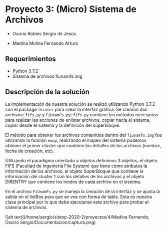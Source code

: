# Proyecto 3: (Micro) Sistema de Archivos
* Osorio Robles Sergio de Jesús

* Medina Molina Fernando Arturo
## Requerimientos
- Python 3.7.2
- Sistema de archivos fiunamfs.img
## Descripción de la solución
La implementación de nuestra solución se realizó utilizando Python 3.7.2 con el package `tkinter` para crear la interfaz
gráfica. Se crearon dos archivos: `fifs.py` y `FiUnamFs.py`; `fifs.py` contiene los métodos necesarios para realizar las 
acciones de enlistar archivos, copiar hacía el sistema, copiar desde el sistema y la definición del súperbloque. 

El método para obtener los archivos contenidos dentro del `fiunamfs.img` fue utilizando la función `mmap`, realizando 
el mapeo del sistema podemos obtener el primer cluster que contiene los detalles de los archivos (nombre, fecha de creación, etc).

Utilizando el paradigma orientado a objetos definimos 3 objetos, el objeto FIFS (Facultad de Ingeniería File System) que tiene 
como atributos la información de los archivos, el objeto SuperBloque que contiene la información del cluster 1 con los detalles 
de los archivos y el objeto DIRENTRY que contiene los inodos de cada archivo en el sistema. 

En el archivo `FiUnamFs.py` se maneja la creación de la interfaz y se ajusta la salida en el listBox para que se vea con forma de tabla. Esta es nuestra clase principal por lo que debe ejecutarse este archivo para probar el sistema de archivos. 

![alt text](/home/sergio/sistop-2020-2/proyectos/4/Medina Fernando, Osorio Sergio/Documentacion/captura.png)


